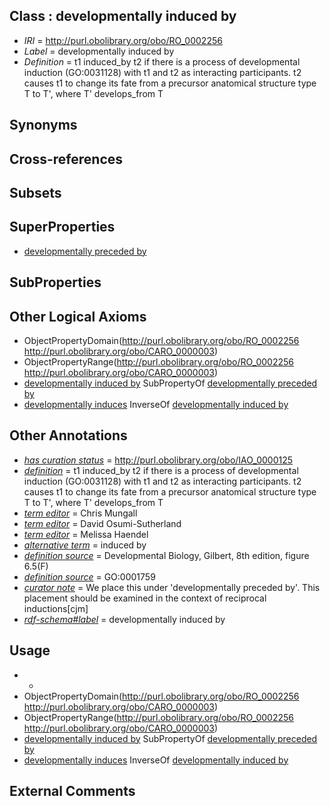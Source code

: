 
## Class : developmentally induced by

 * *IRI* = http://purl.obolibrary.org/obo/RO_0002256
 * *Label* = developmentally induced by
 * *Definition* = t1 induced_by t2 if there is a process of developmental induction (GO:0031128) with t1 and t2 as interacting participants. t2 causes t1 to change its fate from a precursor anatomical structure type T to T', where T' develops_from T

## Synonyms


## Cross-references


## Subsets


## SuperProperties

 * [developmentally preceded by](../../RO/58/RO_0002258.md)

## SubProperties


## Other Logical Axioms

 * ObjectPropertyDomain(<http://purl.obolibrary.org/obo/RO_0002256> <http://purl.obolibrary.org/obo/CARO_0000003>)
 * ObjectPropertyRange(<http://purl.obolibrary.org/obo/RO_0002256> <http://purl.obolibrary.org/obo/CARO_0000003>)
 * [developmentally induced by](../../RO/56/RO_0002256.md) SubPropertyOf [developmentally preceded by](../../RO/58/RO_0002258.md)
 * [developmentally induces](../../RO/57/RO_0002257.md) InverseOf [developmentally induced by](../../RO/56/RO_0002256.md)

## Other Annotations

 * *[has curation status](../../IAO/14/IAO_0000114.md)* = http://purl.obolibrary.org/obo/IAO_0000125
 * *[definition](../../IAO/15/IAO_0000115.md)* = t1 induced_by t2 if there is a process of developmental induction (GO:0031128) with t1 and t2 as interacting participants. t2 causes t1 to change its fate from a precursor anatomical structure type T to T', where T' develops_from T
 * *[term editor](../../IAO/17/IAO_0000117.md)* = Chris Mungall
 * *[term editor](../../IAO/17/IAO_0000117.md)* = David Osumi-Sutherland
 * *[term editor](../../IAO/17/IAO_0000117.md)* = Melissa Haendel
 * *[alternative term](../../IAO/18/IAO_0000118.md)* = induced by
 * *[definition source](../../IAO/19/IAO_0000119.md)* =  Developmental Biology, Gilbert, 8th edition, figure 6.5(F)
 * *[definition source](../../IAO/19/IAO_0000119.md)* = GO:0001759
 * *[curator note](../../IAO/32/IAO_0000232.md)* = We place this under 'developmentally preceded by'. This placement should be examined in the context of reciprocal inductions[cjm]
 * *[rdf-schema#label](../../el/rdf-schema#label.md)* = developmentally induced by

## Usage

 * -
 * ObjectPropertyDomain(<http://purl.obolibrary.org/obo/RO_0002256> <http://purl.obolibrary.org/obo/CARO_0000003>)
 * ObjectPropertyRange(<http://purl.obolibrary.org/obo/RO_0002256> <http://purl.obolibrary.org/obo/CARO_0000003>)
 * [developmentally induced by](../../RO/56/RO_0002256.md) SubPropertyOf [developmentally preceded by](../../RO/58/RO_0002258.md)
 * [developmentally induces](../../RO/57/RO_0002257.md) InverseOf [developmentally induced by](../../RO/56/RO_0002256.md)

## External Comments


